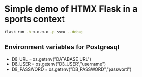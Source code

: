 # Simple demo of HTMX Flask in a sports context```bashflask run -h 0.0.0.0 -p 5500 --debug```## Environment variables for Postgresql* DB_URL = os.getenv("DATABASE_URL")* DB_USER = os.getenv("DB_USER","username")* DB_PASSWORD = os.getenv("DB_PASSWORD","password")